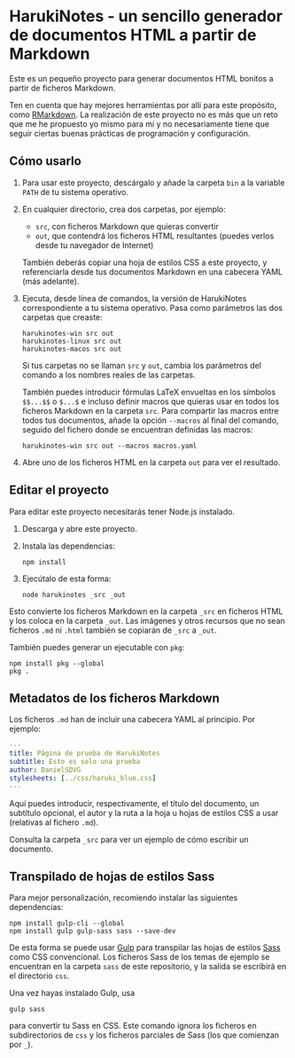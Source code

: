 # HarukiNotes - un sencillo generador de documentos HTML a partir de Markdown

Este es un pequeño proyecto para generar documentos HTML bonitos a partir de ficheros Markdown.

Ten en cuenta que hay mejores herramientas por allí para este propósito, como [RMarkdown](https://rmarkdown.rstudio.com/).
La realización de este proyecto no es más que un reto que me he propuesto yo mismo para mí y no necesariamente tiene que
seguir ciertas buenas prácticas de programación y configuración.


## Cómo usarlo

1. Para usar este proyecto, descárgalo y añade la carpeta `bin` a la variable `PATH` de tu sistema operativo.

2. En cualquier directorio, crea dos carpetas, por ejemplo:

   *  `src`, con ficheros Markdown que quieras convertir
   *  `out`, que contendrá los ficheros HTML resultantes (puedes verlos desde tu navegador de Internet)

   También deberás copiar una hoja de estilos CSS a este proyecto, y referenciarla desde tus documentos Markdown en una cabecera YAML (más adelante).

3. Ejecuta, desde línea de comandos, la versión de HarukiNotes correspondiente a tu sistema operativo. Pasa como parámetros
   las dos carpetas que creaste:

   ```
   harukinotes-win src out
   harukinotes-linux src out
   harukinotes-macos src out
   ```

   Si tus carpetas no se llaman `src` y `out`, cambia los parámetros del comando a los nombres reales de las carpetas.

   También puedes introducir fórmulas LaTeX envueltas en los símbolos `$$...$$` o `$...$` e incluso definir macros que quieras
   usar en todos los ficheros Markdown en la carpeta `src`. Para compartir las macros entre todos tus documentos, añade la
   opción `--macros` al final del comando, seguido del fichero donde se encuentran definidas las macros:

   ```
   harukinotes-win src out --macros macros.yaml
   ```

4. Abre uno de los ficheros HTML en la carpeta `out` para ver el resultado.


## Editar el proyecto

Para editar este proyecto necesitarás tener Node.js instalado.

1. Descarga y abre este proyecto.
2. Instala las dependencias:

   ```
   npm install
   ```

3. Ejecútalo de esta forma:

   ```
   node harukinotes _src _out
   ```

Esto convierte los ficheros Markdown en la carpeta `_src` en ficheros HTML y los coloca en la carpeta `_out`. Las imágenes
y otros recursos que no sean ficheros `.md` ni `.html` también se copiarán de `_src` a `_out`.

También puedes generar un ejecutable con `pkg`:

```
npm install pkg --global
pkg .
```


## Metadatos de los ficheros Markdown

Los ficheros `.md` han de incluir una cabecera YAML al principio. Por ejemplo:

```yaml
---
title: Página de prueba de HarukiNotes
subtitle: Esto es solo una prueba
author: DanielSDVG
stylesheets: [../css/haruki_blue.css]
---
```

Aquí puedes introducir, respectivamente, el título del documento, un subtítulo opcional, el autor y la ruta a la hoja u hojas de 
estilos CSS a usar (relativas al fichero `.md`).

Consulta la carpeta `_src` para ver un ejemplo de cómo escribir un documento.


## Transpilado de hojas de estilos Sass

Para mejor personalización, recomiendo instalar las siguientes dependencias:

```
npm install gulp-cli --global
npm install gulp gulp-sass sass --save-dev
```

De esta forma se puede usar [Gulp](https://gulpjs.com/) para transpilar las hojas de estilos [Sass](https://sass-lang.com) como CSS convencional. Los ficheros Sass de los temas de ejemplo se encuentran en la carpeta `sass` de este repositorio, y la salida se escribirá en el directorio `css`.

Una vez hayas instalado Gulp, usa

```
gulp sass
```

para convertir tu Sass en CSS. Este comando ignora los ficheros en subdirectorios de `css` y los ficheros parciales de Sass
(los que comienzan por `_`).